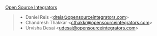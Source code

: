 [Open Source Integrators](http://opensourceintegrators.com)

> - Daniel Reis \<<dreis@opensourceintegrators.com>\>
> - Chandresh Thakkar \<<cthakkr@opensourceintegrators.com>\>
> - Urvisha Desai \<<udesai@opensourceintegrators.com>\>
